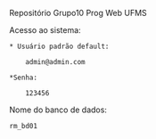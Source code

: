 Repositório Grupo10 Prog Web UFMS

Acesso ao sistema:

	* Usuário padrão default:

		admin@admin.com

	*Senha:

		123456

Nome do banco de dados:

	rm_bd01

